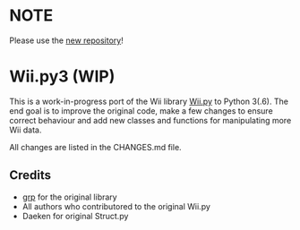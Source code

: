 NOTE
====
Please use the [new repository](https://github.com/WiiDatabase/Wii.py3)!

Wii.py3 (WIP)
=======
This is a work-in-progress port of the Wii library [Wii.py](https://github.com/grp/Wii.py) to Python 3(.6).
The end goal is to improve the original code, make a few changes to ensure correct behaviour and add new classes and functions for manipulating more Wii data.

All changes are listed in the CHANGES.md file.

## Credits
* [grp](https://github.com/grp) for the original library
* All authors who contributored to the original Wii.py
* Daeken for original Struct.py
